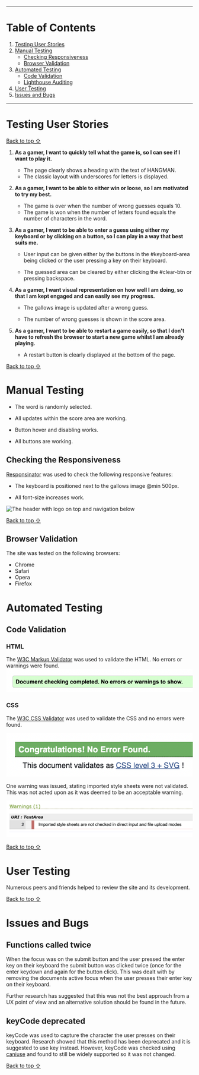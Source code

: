 ***

# Table of Contents

1. [Testing User Stories](#Testing-User-Stories)
2. [Manual Testing](#Manual-Testing)
   - [Checking Responsiveness](#Checking-the-Responsiveness)
   - [Browser Validation](#Browser-Validation)
3. [Automated Testing](#Automated-Testing)
   - [Code Validation](#Code-Validation)
   - [Lighthouse Auditing](#Lighthouse-Auditing)
4. [User Testing](#User-Testing)
5. [Issues and Bugs](#Issues-and-Bugs)

***

# Testing User Stories

[Back to top ⇧](#Hull-College-Testing)

1. **As a gamer, I want to quickly tell what the game is, so I can see if I want to play it.**

   - The page clearly shows a heading with the text of HANGMAN. 
   - The classic layout with underscores for letters is displayed.
  

2. **As a gamer, I want to be able to either win or loose, so I am motivated to try my best.**

   - The game is over when the number of wrong guesses equals 10.
   - The game is won when the number of letters found equals the number of characters in the word.


3. **As a gamer, I want to be able to enter a guess using either my keyboard or by clicking on a button, so I can play in a way that best suits me.**

   - User input can be given either by the buttons in the #keyboard-area being clicked or the user pressing a key on their keyboard.

   - The guessed area can be cleared by either clicking the #clear-btn or pressing backspace.


4. **As a gamer, I want visual representation on how well I am doing, so that I am kept engaged and can easily see my progress.**

   - The gallows image is updated after a wrong guess.

   - The number of wrong guesses is shown in the score area.


 5. **As a gamer, I want to be able to restart a game easily, so that I don't have to refresh the browser to start a new game whilst I am already playing.**

    - A restart button is clearly displayed at the bottom of the page.


[Back to top ⇧](#Hull-College-Testing)

# Manual Testing

- The word is randomly selected.

- All updates within the score area are working.

- Button hover and disabling works.

- All buttons are working.


## Checking the Responsiveness

[Responsinator](http://www.responsinator.com) was used to check the following responsive features:

- The keyboard is positioned next to the gallows image @min 500px.

- All font-size increases work.

<img  src="assets/images/testing/header-stacked.jpg"  alt="The header with logo on top and navigation below">

[Back to top ⇧](#Hull-College-Testing)

## Browser Validation

The site was tested on the following browsers:

- Chrome
- Safari 
- Opera
- Firefox

# Automated Testing

## Code Validation

### HTML

The [W3C Markup Validator](https://validator.w3.org/) was used to validate the HTML. No errors or warnings were found.
<img src="html-validation.png"  alt="Screenshot showing no HTML validation warning or errors">

### CSS

The [W3C CSS Validator](https://jigsaw.w3.org/css-validator) was used to validate the CSS and no errors were found. 

<img src="css-validation.png"  alt="Screenshot showing no CSS vaidation errors">

 One warning was issued, stating imported style sheets were not validated.  This was not acted upon as it was deemed to be an acceptable warning.

<img src="css-warning.png"  alt="Screenshot showing one CSS validation warning">



[Back to top ⇧](#Hull-College-Testing)



# User Testing

Numerous peers and friends helped to review the site and its development.

[Back to top ⇧](#Hull-College-Testing)

# Issues and Bugs

## Functions called twice
When the focus was on the submit button and the user pressed the enter key on their keyboard the submit button was clicked twice (once for the enter keydown and again for the button click).  This was dealt with by removing the documents active focus when the user presses their enter key on their keyboard.

Further research has suggested that this was not the best approach from a UX point of view and an alternative solution should be found in the future.


## keyCode deprecated
keyCode was used to capture the character the user presses on their keyboard.  Research showed that this method has been deprecated and it is suggested to use key instead.  However, keyCode was checked using [caniuse](https://caniuse.com/) and found to still be widely supported so it was not changed.


[Back to top ⇧](#Hull-College-Testing)
